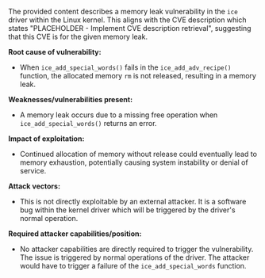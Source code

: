 The provided content describes a memory leak vulnerability in the `ice` driver within the Linux kernel. This aligns with the CVE description which states "PLACEHOLDER - Implement CVE description retrieval", suggesting that this CVE is for the given memory leak.

**Root cause of vulnerability:**
- When `ice_add_special_words()` fails in the `ice_add_adv_recipe()` function, the allocated memory `rm` is not released, resulting in a memory leak.

**Weaknesses/vulnerabilities present:**
-  A memory leak occurs due to a missing free operation when `ice_add_special_words()` returns an error.

**Impact of exploitation:**
- Continued allocation of memory without release could eventually lead to memory exhaustion, potentially causing system instability or denial of service.

**Attack vectors:**
- This is not directly exploitable by an external attacker. It is a software bug within the kernel driver which will be triggered by the driver's normal operation.

**Required attacker capabilities/position:**
- No attacker capabilities are directly required to trigger the vulnerability. The issue is triggered by normal operations of the driver. The attacker would have to trigger a failure of the `ice_add_special_words` function.